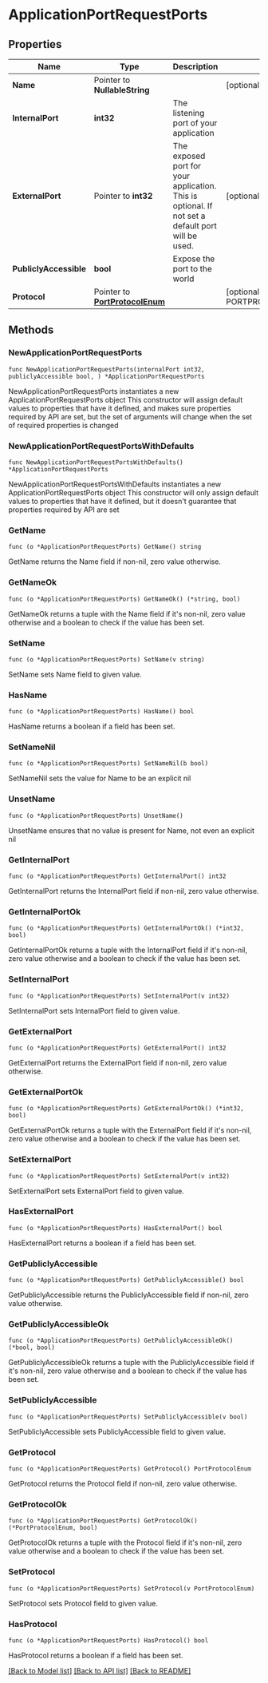 # ApplicationPortRequestPorts

## Properties

Name | Type | Description | Notes
------------ | ------------- | ------------- | -------------
**Name** | Pointer to **NullableString** |  | [optional] 
**InternalPort** | **int32** | The listening port of your application | 
**ExternalPort** | Pointer to **int32** | The exposed port for your application. This is optional. If not set a default port will be used. | [optional] 
**PubliclyAccessible** | **bool** | Expose the port to the world | 
**Protocol** | Pointer to [**PortProtocolEnum**](PortProtocolEnum.md) |  | [optional] [default to PORTPROTOCOLENUM_HTTP]

## Methods

### NewApplicationPortRequestPorts

`func NewApplicationPortRequestPorts(internalPort int32, publiclyAccessible bool, ) *ApplicationPortRequestPorts`

NewApplicationPortRequestPorts instantiates a new ApplicationPortRequestPorts object
This constructor will assign default values to properties that have it defined,
and makes sure properties required by API are set, but the set of arguments
will change when the set of required properties is changed

### NewApplicationPortRequestPortsWithDefaults

`func NewApplicationPortRequestPortsWithDefaults() *ApplicationPortRequestPorts`

NewApplicationPortRequestPortsWithDefaults instantiates a new ApplicationPortRequestPorts object
This constructor will only assign default values to properties that have it defined,
but it doesn't guarantee that properties required by API are set

### GetName

`func (o *ApplicationPortRequestPorts) GetName() string`

GetName returns the Name field if non-nil, zero value otherwise.

### GetNameOk

`func (o *ApplicationPortRequestPorts) GetNameOk() (*string, bool)`

GetNameOk returns a tuple with the Name field if it's non-nil, zero value otherwise
and a boolean to check if the value has been set.

### SetName

`func (o *ApplicationPortRequestPorts) SetName(v string)`

SetName sets Name field to given value.

### HasName

`func (o *ApplicationPortRequestPorts) HasName() bool`

HasName returns a boolean if a field has been set.

### SetNameNil

`func (o *ApplicationPortRequestPorts) SetNameNil(b bool)`

 SetNameNil sets the value for Name to be an explicit nil

### UnsetName
`func (o *ApplicationPortRequestPorts) UnsetName()`

UnsetName ensures that no value is present for Name, not even an explicit nil
### GetInternalPort

`func (o *ApplicationPortRequestPorts) GetInternalPort() int32`

GetInternalPort returns the InternalPort field if non-nil, zero value otherwise.

### GetInternalPortOk

`func (o *ApplicationPortRequestPorts) GetInternalPortOk() (*int32, bool)`

GetInternalPortOk returns a tuple with the InternalPort field if it's non-nil, zero value otherwise
and a boolean to check if the value has been set.

### SetInternalPort

`func (o *ApplicationPortRequestPorts) SetInternalPort(v int32)`

SetInternalPort sets InternalPort field to given value.


### GetExternalPort

`func (o *ApplicationPortRequestPorts) GetExternalPort() int32`

GetExternalPort returns the ExternalPort field if non-nil, zero value otherwise.

### GetExternalPortOk

`func (o *ApplicationPortRequestPorts) GetExternalPortOk() (*int32, bool)`

GetExternalPortOk returns a tuple with the ExternalPort field if it's non-nil, zero value otherwise
and a boolean to check if the value has been set.

### SetExternalPort

`func (o *ApplicationPortRequestPorts) SetExternalPort(v int32)`

SetExternalPort sets ExternalPort field to given value.

### HasExternalPort

`func (o *ApplicationPortRequestPorts) HasExternalPort() bool`

HasExternalPort returns a boolean if a field has been set.

### GetPubliclyAccessible

`func (o *ApplicationPortRequestPorts) GetPubliclyAccessible() bool`

GetPubliclyAccessible returns the PubliclyAccessible field if non-nil, zero value otherwise.

### GetPubliclyAccessibleOk

`func (o *ApplicationPortRequestPorts) GetPubliclyAccessibleOk() (*bool, bool)`

GetPubliclyAccessibleOk returns a tuple with the PubliclyAccessible field if it's non-nil, zero value otherwise
and a boolean to check if the value has been set.

### SetPubliclyAccessible

`func (o *ApplicationPortRequestPorts) SetPubliclyAccessible(v bool)`

SetPubliclyAccessible sets PubliclyAccessible field to given value.


### GetProtocol

`func (o *ApplicationPortRequestPorts) GetProtocol() PortProtocolEnum`

GetProtocol returns the Protocol field if non-nil, zero value otherwise.

### GetProtocolOk

`func (o *ApplicationPortRequestPorts) GetProtocolOk() (*PortProtocolEnum, bool)`

GetProtocolOk returns a tuple with the Protocol field if it's non-nil, zero value otherwise
and a boolean to check if the value has been set.

### SetProtocol

`func (o *ApplicationPortRequestPorts) SetProtocol(v PortProtocolEnum)`

SetProtocol sets Protocol field to given value.

### HasProtocol

`func (o *ApplicationPortRequestPorts) HasProtocol() bool`

HasProtocol returns a boolean if a field has been set.


[[Back to Model list]](../README.md#documentation-for-models) [[Back to API list]](../README.md#documentation-for-api-endpoints) [[Back to README]](../README.md)


